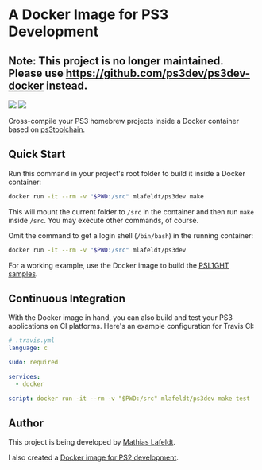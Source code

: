 # A Docker Image for PS3 Development

## Note: This project is no longer maintained. Please use https://github.com/ps3dev/ps3dev-docker instead.

[![](https://images.microbadger.com/badges/image/mlafeldt/ps3dev.svg)](https://microbadger.com/images/mlafeldt/ps3dev)
[![](https://img.shields.io/docker/pulls/mlafeldt/ps3dev.svg?maxAge=604800)](https://hub.docker.com/r/mlafeldt/ps3dev/)

Cross-compile your PS3 homebrew projects inside a Docker container based on
[ps3toolchain](https://github.com/ps3dev/ps3toolchain).

## Quick Start

Run this command in your project's root folder to build it inside a Docker
container:

```bash
docker run -it --rm -v "$PWD:/src" mlafeldt/ps3dev make
```

This will mount the current folder to `/src` in the container and then run
`make` inside `/src`. You may execute other commands, of course.

Omit the command to get a login shell (`/bin/bash`) in the running container:

```bash
docker run -it --rm -v "$PWD:/src" mlafeldt/ps3dev
```

For a working example, use the Docker image to build the
[PSL1GHT samples](https://github.com/ps3dev/PSL1GHT/tree/master/samples).

## Continuous Integration

With the Docker image in hand, you can also build and test your PS3 applications
on CI platforms. Here's an example configuration for Travis CI:

```yaml
# .travis.yml
language: c

sudo: required

services:
  - docker

script: docker run -it --rm -v "$PWD:/src" mlafeldt/ps3dev make test
```

## Author

This project is being developed by [Mathias Lafeldt](https://twitter.com/mlafeldt).

I also created a [Docker image for PS2 development](https://github.com/mlafeldt/docker-ps2dev).
